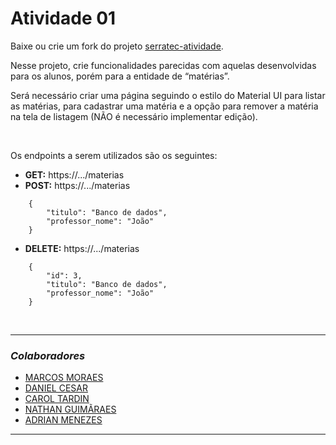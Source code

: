 # Atividade 01

Baixe ou crie um fork do projeto [serratec-atividade](https://github.com/YagoAzevedo/serratec-atividade).

Nesse projeto, crie funcionalidades parecidas com aquelas desenvolvidas para os alunos, porém para a entidade de “matérias”.

Será necessário criar uma página seguindo o estilo do Material UI para listar as matérias, para cadastrar uma matéria e a opção para remover a matéria na tela de listagem (NÃO é necessário implementar edição).

<br>

Os endpoints a serem utilizados são os seguintes:

- **GET:** https://.../materias
- **POST:** https://.../materias
```
    {
        "titulo": "Banco de dados",
        "professor_nome": "João"
    }
```
- **DELETE:** https://.../materias
```
    {
        "id": 3,
        "titulo": "Banco de dados",
        "professor_nome": "João"
    }
```

<br>

---

### _Colaboradores_

- [MARCOS MORAES](https://github.com/marcosmoraesnf)
- [DANIEL CESAR](https://github.com/danielcsar)
- [CAROL TARDIN](https://github.com/caroltardin)
- [NATHAN GUIMÃRAES](https://github.com/nathan-guimaraes)
- [ADRIAN MENEZES](https://github.com/AdrianMSilva)

---

